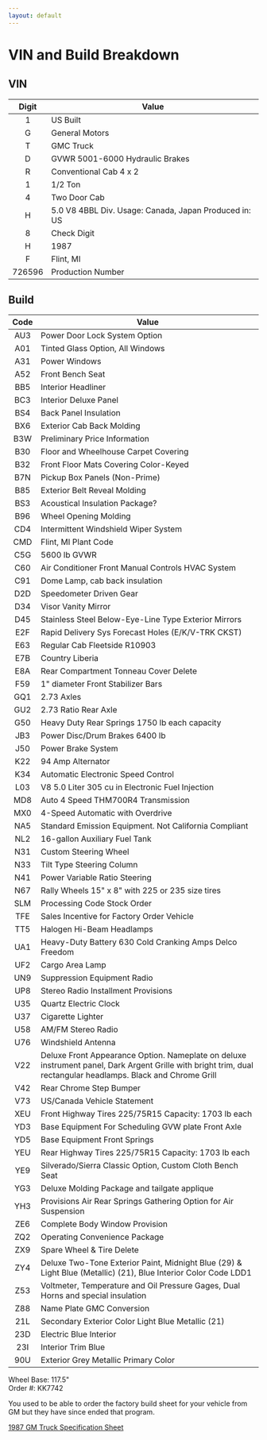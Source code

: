 ```yaml
---
layout: default
---
```


# VIN and Build Breakdown

## VIN

| Digit | Value |
| :--: | -- |
|1|US Built|
|G|General Motors|
|T|GMC Truck |
|D|GVWR 5001-6000 Hydraulic Brakes |
|R|Conventional Cab 4 x 2 |
|1|1/2 Ton |
|4|Two Door Cab |
|H|5.0 V8 4BBL  Div. Usage: Canada, Japan  Produced in: US |
|8|Check Digit |
|H|1987 |
|F|Flint, MI |
|726596|Production Number|

## Build

| Code | Value |
| :--: | -- |
AU3|Power Door Lock System Option
A01|Tinted Glass Option, All Windows
A31|Power Windows
A52|Front Bench Seat
BB5|Interior Headliner
BC3|Interior Deluxe Panel
BS4|Back Panel Insulation
BX6|Exterior Cab Back Molding
B3W|Preliminary Price Information
B30|Floor and Wheelhouse Carpet Covering
B32|Front Floor Mats Covering Color-Keyed
B7N|Pickup Box Panels (Non-Prime)
B85|Exterior Belt Reveal Molding
BS3|Acoustical Insulation Package?
B96|Wheel Opening Molding
CD4|Intermittent Windshield Wiper System
CMD|Flint, MI Plant Code
C5G|5600 lb GVWR
C60|Air Conditioner Front Manual Controls HVAC System
C91|Dome Lamp, cab back insulation
D2D|Speedometer Driven Gear
D34|Visor Vanity Mirror
D45|Stainless Steel Below-Eye-Line Type Exterior Mirrors
E2F|Rapid Delivery Sys Forecast Holes (E/K/V-TRK CKST)
E63|Regular Cab Fleetside R10903
E7B|Country Liberia
E8A|Rear Compartment Tonneau Cover Delete
F59|1" diameter Front Stabilizer Bars
GQ1|2.73 Axles
GU2|2.73 Ratio Rear Axle
G50|Heavy Duty Rear Springs 1750 lb each capacity
JB3|Power Disc/Drum Brakes 6400 lb
J50|Power Brake System
K22|94 Amp Alternator
K34|Automatic Electronic Speed Control
L03|V8 5.0 Liter 305 cu in Electronic Fuel Injection
MD8|Auto 4 Speed THM700R4 Transmission
MX0|4-Speed Automatic with Overdrive
NA5|Standard Emission Equipment. Not California Compliant
NL2|16-gallon Auxiliary Fuel Tank
N31|Custom Steering Wheel
N33|Tilt Type Steering Column
N41|Power Variable Ratio Steering
N67|Rally Wheels 15" x 8" with 225 or 235 size tires
SLM|Processing Code Stock Order
TFE|Sales Incentive for Factory Order Vehicle
TT5|Halogen Hi-Beam Headlamps
UA1|Heavy-Duty Battery 630 Cold Cranking Amps Delco Freedom
UF2|Cargo Area Lamp
UN9|Suppression Equipment Radio
UP8|Stereo Radio Installment Provisions
U35|Quartz Electric Clock
U37|Cigarette Lighter
U58|AM/FM Stereo Radio
U76|Windshield Antenna
V22|Deluxe Front Appearance Option. Nameplate on deluxe instrument panel, Dark Argent Grille with bright trim, dual rectangular headlamps. Black and Chrome Grill
V42|Rear Chrome Step Bumper
V73|US/Canada Vehicle Statement
XEU|Front Highway Tires 225/75R15  Capacity: 1703 lb each
YD3|Base Equipment For Scheduling GVW plate Front Axle
YD5|Base Equipment Front Springs
YEU|Rear Highway Tires 225/75R15  Capacity: 1703 lb each
YE9|Silverado/Sierra Classic Option, Custom Cloth Bench Seat
YG3|Deluxe Molding Package and tailgate applique
YH3|Provisions Air Rear Springs Gathering Option for Air Suspension
ZE6|Complete Body Window Provision
ZQ2|Operating Convenience Package
ZX9|Spare Wheel & Tire Delete
ZY4|Deluxe Two-Tone Exterior Paint, Midnight Blue (29) & Light Blue (Metallic) (21), Blue Interior Color Code LDD1
Z53|Voltmeter, Temperature and Oil Pressure Gages, Dual Horns and special insulation
Z88|Name Plate GMC Conversion
21L|Secondary Exterior Color Light Blue Metallic (21)
23D|Electric Blue Interior
23I|Interior Trim Blue
90U|Exterior Grey Metallic Primary Color

Wheel Base: 117.5" \
Order #: KK7742

You used to be able to order the factory build sheet for your vehicle from GM but they have since ended that program. 

[1987 GM Truck Specification Sheet](https://www.gmheritagecenter.com/docs/gm-heritage-archive/vehicle-information-kits/Chevrolet-Trucks/1987-Chevrolet-Truck.pdf)
